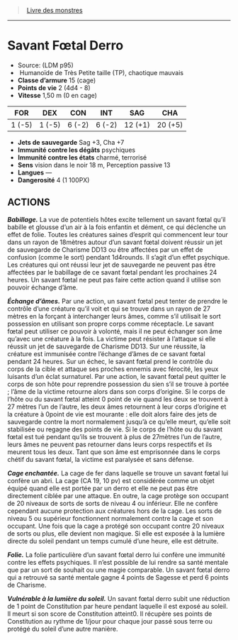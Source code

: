 ﻿> [Livre des monstres](tome_of_beasts.md)

---

# Savant Fœtal Derro

- Source: (LDM p95)
-  Humanoïde de Très Petite taille (TP), chaotique mauvais
- **Classe d’armure** 15 (cage)
- **Points de vie** 2 (4d4 - 8)
- **Vitesse** 1,50 m (0 en cage)

|FOR|DEX|CON|INT|SAG|CHA|
|---|---|---|---|---|---|
|1 (-5)|1 (-5)|6 (-2)|6 (-2)|12 (+1)|20 (+5)|

- **Jets de sauvegarde** Sag +3, Cha +7
- **Immunité contre les dégâts** psychiques
- **Immunité contre les états** charmé, terrorisé
- **Sens** vision dans le noir 18 m, Perception passive 13
- **Langues** —
- **Dangerosité** 4 (1 100PX)

## ACTIONS

**_Babillage._** La vue de potentiels hôtes excite tellement un savant fœtal qu’il babille et glousse d’un air à la fois enfantin et dément, ce qui déclenche un effet de folie. Toutes les créatures saines d’esprit qui commencent leur tour dans un rayon de 18mètres autour d’un savant fœtal doivent réussir un jet de sauvegarde de Charisme DD13 ou être affectées par un effet de confusion (comme le sort) pendant 1d4rounds. Il s’agit d’un effet psychique. Les créatures qui ont réussi leur jet de sauvegarde ne peuvent pas être affectées par le babillage de ce savant fœtal pendant les prochaines 24 heures. Un savant fœtal ne peut pas faire cette action quand il utilise son pouvoir échange d’âme.

**_Échange d’âmes._** Par une action, un savant fœtal peut tenter de prendre le contrôle d’une créature qu’il voit et qui se trouve dans un rayon de 27 mètres en la forçant à interchanger leurs âmes, comme s’il utilisait le sort possession en utilisant son propre corps comme réceptacle. Le savant fœtal peut utiliser ce pouvoir à volonté, mais il ne peut échanger son âme qu’avec une créature à la fois. La victime peut résister à l’attaque si elle réussit un jet de sauvegarde de Charisme DD13. Sur une réussite, la créature est immunisée contre l’échange d’âmes de ce savant fœtal pendant 24 heures. Sur un échec, le savant fœtal prend le contrôle du corps de la cible et attaque ses proches ennemis avec férocité, les yeux luisants d’un éclat surnaturel. Par une action, le savant fœtal peut quitter le corps de son hôte pour reprendre possession du sien s’il se trouve à portée ; l’âme de la victime retourne alors dans son corps d’origine. Si le corps de l’hôte ou du savant fœtal atteint 0 point de vie quand les deux se trouvent à 27 mètres l’un de l’autre, les deux âmes retournent à leur corps d’origine et la créature à 0point de vie est mourante : elle doit alors faire des jets de sauvegarde contre la mort normalement jusqu’à ce qu’elle meurt, qu’elle soit stabilisée ou regagne des points de vie. Si le corps de l’hôte ou du savant fœtal est tué pendant qu’ils se trouvent à plus de 27mètres l’un de l’autre, leurs âmes ne peuvent pas retourner dans leurs corps respectifs et ils meurent tous les deux. Tant que son âme est emprisonnée dans le corps chétif du savant fœtal, la victime est paralysée et sans défense.

**_Cage enchantée._** La cage de fer dans laquelle se trouve un savant fœtal lui confère un abri. La cage (CA 19, 10 pv) est considérée comme un objet équipé quand elle est portée par un derro et elle ne peut pas être directement ciblée par une attaque. En outre, la cage protège son occupant de 20 niveaux de sorts de sorts de niveau 4 ou inférieur. Elle ne confère cependant aucune protection aux créatures hors de la cage. Les sorts de niveau 5 ou supérieur fonctionnent normalement contre la cage et son occupant. Une fois que la cage a protégé son occupant contre 20 niveaux de sorts ou plus, elle devient non magique. Si elle est exposée à la lumière directe du soleil pendant un temps cumulé d’une heure, elle est détruite.

**_Folie._** La folie particulière d’un savant fœtal derro lui confère une immunité contre les effets psychiques. Il n’est possible de lui rendre sa santé mentale que par un sort de souhait ou une magie comparable. Un savant fœtal derro qui a retrouvé sa santé mentale gagne 4 points de Sagesse et perd 6 points de Charisme.

**_Vulnérable à la lumière du soleil._** Un savant fœtal derro subit une réduction de 1 point de Constitution par heure pendant laquelle il est exposé au soleil. Il meurt si son score de Constitution atteint0. Il récupère ses points de Constitution au rythme de 1/jour pour chaque jour passé sous terre ou protégé du soleil d’une autre manière.

